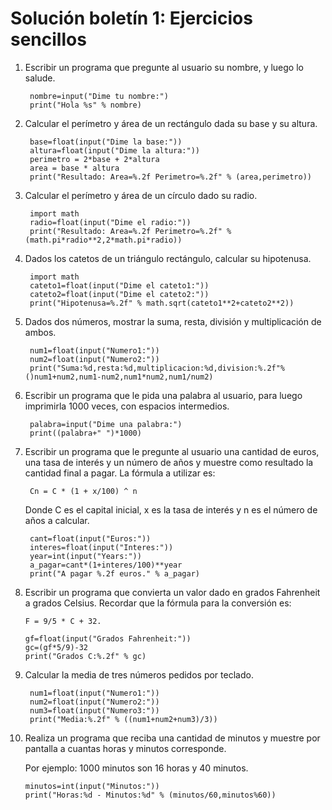 # Solución boletín 1: Ejercicios sencillos

1. Escribir un programa que pregunte al usuario su nombre, y luego lo salude.

		nombre=input("Dime tu nombre:")
		print("Hola %s" % nombre)

2. Calcular el perímetro y área de un rectángulo dada su base y su altura.

		base=float(input("Dime la base:"))
		altura=float(input("Dime la altura:"))
		perimetro = 2*base + 2*altura
		area = base * altura
		print("Resultado: Area=%.2f Perimetro=%.2f" % (area,perimetro))

3. Calcular el perímetro y área de un círculo dado su radio.

		import math
		radio=float(input("Dime el radio:"))
		print("Resultado: Area=%.2f Perimetro=%.2f" % (math.pi*radio**2,2*math.pi*radio))		

4. Dados los catetos de un triángulo rectángulo, calcular su hipotenusa.

		import math
		cateto1=float(input("Dime el cateto1:"))
		cateto2=float(input("Dime el cateto2:"))
		print("Hipotenusa=%.2f" % math.sqrt(cateto1**2+cateto2**2))

5. Dados dos números, mostrar la suma, resta, división y multiplicación de ambos.

		num1=float(input("Numero1:"))
		num2=float(input("Numero2:"))
		print("Suma:%d,resta:%d,multiplicacion:%d,division:%.2f"%()num1+num2,num1-num2,num1*num2,num1/num2)

6. Escribir un programa que le pida una palabra al usuario, para luego imprimirla 1000 veces, con espacios intermedios.

		palabra=input("Dime una palabra:")
		print((palabra+" ")*1000)

7. Escribir un programa que le pregunte al usuario una cantidad de euros, una tasa de interés y un número de años y muestre como resultado la cantidad final a pagar. La fórmula a utilizar es:

		Cn = C * (1 + x/100) ^ n
	
	Donde C es el capital inicial, x es la tasa de interés y n es el número de años a calcular.

		cant=float(input("Euros:"))
		interes=float(input("Interes:"))
		year=int(input("Years:"))
		a_pagar=cant*(1+interes/100)**year
		print("A pagar %.2f euros." % a_pagar)

8.  Escribir un programa que convierta un valor dado en grados Fahrenheit a grados Celsius. Recordar que la fórmula para la conversión es: 

		F = 9/5 * C + 32.
 
		gf=float(input("Grados Fahrenheit:"))
		gc=(gf*5/9)-32
		print("Grados C:%.2f" % gc)

9. Calcular la media de tres números pedidos por teclado.

		num1=float(input("Numero1:"))
		num2=float(input("Numero2:"))
		num3=float(input("Numero3:"))
		print("Media:%.2f" % ((num1+num2+num3)/3))

10. Realiza un programa que reciba una cantidad de minutos y muestre por pantalla a cuantas horas y minutos corresponde.

	Por ejemplo: 1000 minutos son 16 horas y 40 minutos.

		minutos=int(input("Minutos:"))
		print("Horas:%d - Minutos:%d" % (minutos/60,minutos%60))